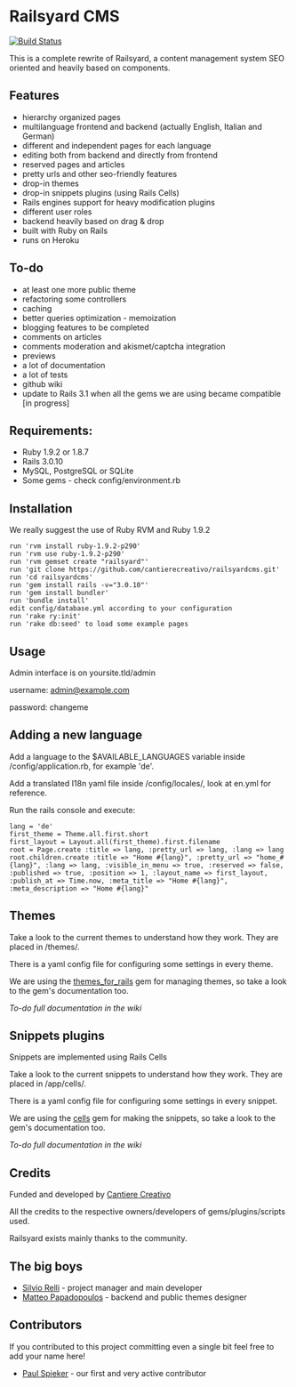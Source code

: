 Railsyard CMS
=============

[![Build Status](https://secure.travis-ci.org/cantierecreativo/railsyardcms.png?branch=master)](http://travis-ci.org/cantierecreativo/railsyardcms)

This is a complete rewrite of Railsyard, a content management system SEO oriented and heavily based on components.


Features
--------
* hierarchy organized pages
* multilanguage frontend and backend (actually English, Italian and German)
* different and independent pages for each language
* editing both from backend and directly from frontend
* reserved pages and articles
* pretty urls and other seo-friendly features
* drop-in themes
* drop-in snippets plugins (using Rails Cells)
* Rails engines support for heavy modification plugins 
* different user roles
* backend heavily based on drag & drop
* built with Ruby on Rails
* runs on Heroku
	
To-do
-----
* at least one more public theme
* refactoring some controllers
* caching
* better queries optimization - memoization
* blogging features to be completed
* comments on articles
* comments moderation and akismet/captcha integration
* previews
* a lot of documentation
* a lot of tests
* github wiki
* update to Rails 3.1 when all the gems we are using became compatible [in progress]

Requirements:
-------------
* Ruby 1.9.2 or 1.8.7
* Rails 3.0.10
* MySQL, PostgreSQL or SQLite
* Some gems - check config/environment.rb

Installation
------------
We really suggest the use of Ruby RVM and Ruby 1.9.2

    run 'rvm install ruby-1.9.2-p290'
    run 'rvm use ruby-1.9.2-p290'
    run 'rvm gemset create "railsyard"'
    run 'git clone https://github.com/cantierecreativo/railsyardcms.git'
    run 'cd railsyardcms'
    run 'gem install rails -v="3.0.10"'
    run 'gem install bundler'
    run 'bundle install'
    edit config/database.yml according to your configuration
    run 'rake ry:init'
    run 'rake db:seed' to load some example pages

Usage
-----
Admin interface is on yoursite.tld/admin

username: admin@example.com

password: changeme

Adding a new language
---------------------
Add a language to the $AVAILABLE_LANGUAGES variable inside /config/application.rb, for example 'de'.

Add a translated I18n yaml file inside /config/locales/, look at en.yml for reference.

Run the rails console and execute:

    lang = 'de'
    first_theme = Theme.all.first.short
    first_layout = Layout.all(first_theme).first.filename
    root = Page.create :title => lang, :pretty_url => lang, :lang => lang
    root.children.create :title => "Home #{lang}", :pretty_url => "home_#{lang}", :lang => lang, :visible_in_menu => true, :reserved => false, :published => true, :position => 1, :layout_name => first_layout, :publish_at => Time.now, :meta_title => "Home #{lang}", :meta_description => "Home #{lang}"


Themes
------

Take a look to the current themes to understand how they work. They are placed in /themes/.

There is a yaml config file for configuring some settings in every theme.

We are using the [themes_for_rails](https://github.com/lucasefe/themes_for_rails) gem for managing themes, so take a look to the gem's documentation too.

*To-do full documentation in the wiki*
    
Snippets plugins
----------------
Snippets are implemented using Rails Cells


Take a look to the current snippets to understand how they work. They are placed in /app/cells/.

There is a yaml config file for configuring some settings in every snippet.

We are using the [cells](https://github.com/apotonick/cells) gem for making the snippets, so take a look to the gem's documentation too.

*To-do full documentation in the wiki*

	
Credits
-------
Funded and developed by [Cantiere Creativo](http://www.cantierecreativo.net)

All the credits to the respective owners/developers of gems/plugins/scripts used.

Railsyard exists mainly thanks to the community.
 

The big boys
------------
* [Silvio Relli](http://www.relli.org) - project manager and main developer
* [Matteo Papadopoulos](http://www.basictrading.biz) - backend and public themes designer

Contributors
------------
If you contributed to this project committing even a single bit feel free to add your name here!

* [Paul Spieker](https://github.com/spieker) - our first and very active contributor
	
